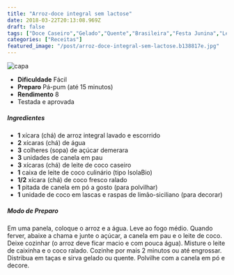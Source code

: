 ```yaml
---
title: "Arroz-doce integral sem lactose"
date: 2018-03-22T20:13:08.969Z
draft: false
tags: ["Doce Caseiro","Gelado","Quente","Brasileira","Festa Junina","Leve e Saudável","Arroz","doce","Sobremesa"]
categories: ["Receitas"]
featured_image: "/post/arroz-doce-integral-sem-lactose.b138817e.jpg"
---
```


![capa](/post/arroz-doce-integral-sem-lactose.b138817e.jpg)

*   **Dificuldade** Fácil
*   **Preparo** Pá-pum (até 15 minutos)
*   **Rendimento** 8
*   Testada e aprovada
    

##### Ingredientes

*   **1** xícara (chá) de arroz integral lavado e escorrido
*   **2** xícaras (chá) de água
*   **3** colheres (sopa) de açúcar demerara
*   **3** unidades de canela em pau
*   **3** xícaras (chá) de leite de coco caseiro
*   **1** caixa de leite de coco culinário (tipo IsolaBio)
*   **1/2** xícara (chá) de coco fresco ralado
*   **1** pitada de canela em pó a gosto (para polvilhar)
*   **1** unidade de coco em lascas e raspas de limão-siciliano (para decorar)

##### Modo de Preparo

Em uma panela, coloque o arroz e a água. Leve ao fogo médio. Quando ferver, abaixe a chama e junte o açúcar, a canela em pau e o leite de coco. Deixe cozinhar (o arroz deve ficar macio e com pouca água). Misture o leite de caixinha e o coco ralado. Cozinhe por mais 2 minutos ou até engrossar. Distribua em taças e sirva gelado ou quente. Polvilhe com a canela em pó e decore.
